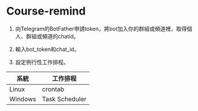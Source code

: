 # Course-remind

1. 向Telegram的BotFather申請token，將bot加入你的群組或頻道裡，取得個人、群組或頻道的chatid。

2. 輸入bot_token和chat_id。

3. 設定例行性工作排程。

| 系統 | 工作排程 |
| --- | --- |
| Linux | crontab |
| Windows | Task Scheduler |
